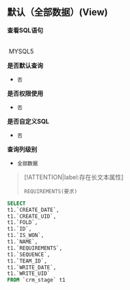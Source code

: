## 默认（全部数据）(View) <!-- {docsify-ignore-all} -->



<p class="panel-title"><b>查看SQL语句</b></p>
<br>

<el-row>
&nbsp;<el-tag @click="MYSQL5 = true">MYSQL5</el-tag>
</el-row>

<br>
<p class="panel-title"><b>是否默认查询</b></p>

* `否`

<p class="panel-title"><b>是否权限使用</b></p>

* `否`

<p class="panel-title"><b>是否自定义SQL</b></p>

* `否`

<p class="panel-title"><b>查询列级别</b></p>

* `全部数据`

> [!ATTENTION|label:存在长文本属性]
>
> `REQUIREMENTS(要求)`






<el-dialog v-model="MYSQL5" title="MYSQL5">

```sql
SELECT
t1.`CREATE_DATE`,
t1.`CREATE_UID`,
t1.`FOLD`,
t1.`ID`,
t1.`IS_WON`,
t1.`NAME`,
t1.`REQUIREMENTS`,
t1.`SEQUENCE`,
t1.`TEAM_ID`,
t1.`WRITE_DATE`,
t1.`WRITE_UID`
FROM `crm_stage` t1 


```

</el-dialog>

<script>
 const { createApp } = Vue
  createApp({
    data() {
      return {
                MYSQL5 : false
        
      }
    },
    methods: {
    }
  }).use(ElementPlus).mount('#app')
</script>